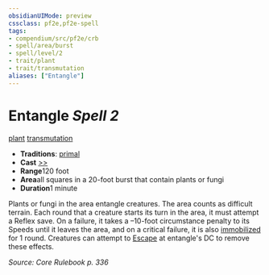 ```yaml
---
obsidianUIMode: preview
cssclass: pf2e,pf2e-spell
tags:
- compendium/src/pf2e/crb
- spell/area/burst
- spell/level/2
- trait/plant
- trait/transmutation
aliases: ["Entangle"]
---
```

# Entangle *Spell 2*   
[plant](../../Rules/traits/plant.md)  [transmutation](../../Rules/traits/transmutation.md)  

- **Traditions**: [primal](../../Rules/traits/primal.md)
- **Cast** [>>](../../Rules/core-rulebook/chapter-9-playing-the-game.md#Actions "Two-Action") 
- **Range**120 foot
- **Area**all squares in a 20-foot burst that contain plants or fungi
- **Duration**1 minute

Plants or fungi in the area entangle creatures. The area counts as difficult terrain. Each round that a creature starts its turn in the area, it must attempt a Reflex save. On a failure, it takes a –10-foot circumstance penalty to its Speeds until it leaves the area, and on a critical failure, it is also [immobilized](../../Rules/conditions.md#Immobilized) for 1 round. Creatures can attempt to [Escape](../../Rules/actions/escape.md) at entangle's DC to remove these effects.

*Source: Core Rulebook p. 336*